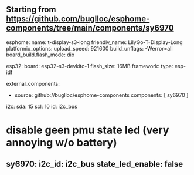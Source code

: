Starting from https://github.com/buglloc/esphome-components/tree/main/components/sy6970
--
esphome:
  name: t-display-s3-long
  friendly_name: LilyGo-T-Display-Long
  platformio_options:
    upload_speed: 921600
    build_unflags: -Werror=all
    board_build.flash_mode: dio

esp32:
  board: esp32-s3-devkitc-1
  flash_size: 16MB
  framework:
    type: esp-idf

external_components:
  - source: github://buglloc/esphome-components
    components: [ sy6970 ]

i2c:
  sda: 15
  scl: 10
  id: i2c_bus

# disable geen pmu state led (very annoying w/o battery)
sy6970:
  i2c_id: i2c_bus
  state_led_enable: false
--
